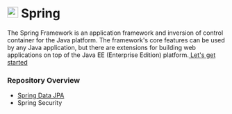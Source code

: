 <h1><img src="https://www.vectorlogo.zone/logos/springio/springio-icon.svg" alt="spring" width="25" height="25"/>  Spring</h1>
<p>
The Spring Framework is an application framework and inversion of control container for the Java platform. The framework's core features can be used by any Java application, but there are extensions for building web applications on top of the Java EE (Enterprise Edition) platform.<a href="https://spring.io/quickstart" target="_blank" rel="noreferrer" title="Quick start"> Let's get started</a>
</p>

### Repository Overview

- [Spring Data JPA](https://github.com/kennyroyelphej/learn_spring/tree/spring_data_jpa)
- Spring Security
